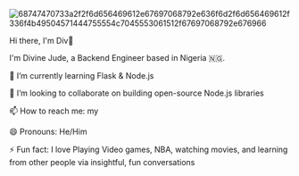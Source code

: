 ![68747470733a2f2f6d656469612e67697068792e636f6d2f6d656469612f336f4b49504571444755554c7045553061512f67697068792e676966](https://github.com/Divine-Jude/Divine-Jude/assets/95667763/1c5cbd3d-4aec-4ee0-a9e6-ee88704fe83a)

Hi there, I'm Div👋

I'm Divine Jude, a Backend Engineer based in Nigeria 🇳🇬.

🌱 I’m currently learning Flask & Node.js

👯 I’m looking to collaborate on building open-source Node.js libraries

📫 How to reach me: my 

😄 Pronouns: He/Him

⚡ Fun fact: I love Playing Video games, NBA, watching movies, and learning from other people via insightful, fun conversations

<!---
Divine-Jude/Divine-Jude is a ✨ special ✨ repository because its `README.md` (this file) appears on your GitHub profile.
You can click the Preview link to take a look at your changes.
--->
